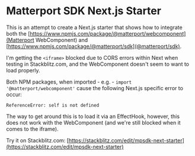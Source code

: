 # Matterport SDK Next.js Starter

This is an attempt to create a Next.js starter that shows how to integrate both the [https://www.npmjs.com/package/@matterport/webcomponent](Matterport WebComponent) and [https://www.npmjs.com/package/@matterport/sdk](@matterport/sdk).

I'm getting the `<iframe>` blocked due to CORS errors within Next when testing in Stackblitz.com, and the WebComponent doesn't seem to want to load properly.

Both NPM packages, when imported - e.g. - `import '@matterport/webcomponent'` cause the following Next.js specific error to occur:

`ReferenceError: self is not defined`

The way to get around this is to load it via an EffectHook, however, this does not work with the WebComponent (and we're still blocked when it comes to the iframe).

Try it on Stackblitz.com: [https://stackblitz.com/edit/mpsdk-next-starter](https://stackblitz.com/edit/mpsdk-next-starter)
